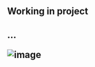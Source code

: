 <h2>Working in project<h2>...

  

![image](https://user-images.githubusercontent.com/98491571/161607570-824966e5-32fb-474b-a694-3f9fbe8d1a46.png)
